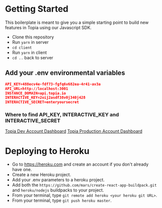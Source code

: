 # Getting Started

This boilerplate is meant to give you a simple starting point to build new features in Topia using our Javascript SDK.

- Clone this repository
- Run `yarn` in server
- `cd client`
- Run `yarn` in client
- `cd ..` back to server

## Add your .env environmental variables

```json
API_KEY=488ecv4e-fdf73-fgfq6v682ea-4r41-av3a
API_URL=http://localhost:3001
INSTANCE_DOMAIN=api.topia.io
INTERACTIVE_KEY=2oij2asdf38v0j340j428
INTERACTIVE_SECRET=enteryoursecret
```

### Where to find API_KEY, INTERACTIVE_KEY and INTERACTIVE_SECRET

[Topia Dev Account Dashboard](https://dev.topia.io/t/dashboard/integrations)
[Topia Production Account Dashboard](https://topia.io/t/dashboard/integrations)

# Deploying to Heroku

- Go to https://heroku.com and create an account if you don't already have one.
- Create a new Heroku project.
- Add your .env parameters to a heroku project.
- Add both the `https://github.com/mars/create-react-app-buildpack.git` and `heroku/nodejs` buildpacks to your project.
- From your terminal, type `git remote add heroku <your heroku git URL>`.
- From your terminal, type `git push heroku master`.
